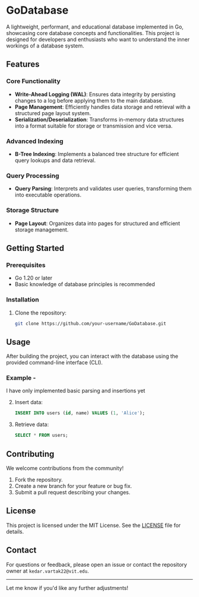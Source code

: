

# GoDatabase  

A lightweight, performant, and educational database implemented in Go, showcasing core database concepts and functionalities. This project is designed for developers and enthusiasts who want to understand the inner workings of a database system.

## Features  

### Core Functionality  
- **Write-Ahead Logging (WAL)**: Ensures data integrity by persisting changes to a log before applying them to the main database.  
- **Page Management**: Efficiently handles data storage and retrieval with a structured page layout system.  
- **Serialization/Deserialization**: Transforms in-memory data structures into a format suitable for storage or transmission and vice versa.  

### Advanced Indexing  
- **B-Tree Indexing**: Implements a balanced tree structure for efficient query lookups and data retrieval.  

### Query Processing  
- **Query Parsing**: Interprets and validates user queries, transforming them into executable operations.  

### Storage Structure  
- **Page Layout**: Organizes data into pages for structured and efficient storage management.  

## Getting Started  

### Prerequisites  
- Go 1.20 or later  
- Basic knowledge of database principles is recommended  

### Installation  
1. Clone the repository:  
   ```bash  
   git clone https://github.com/your-username/GoDatabase.git   
   ```  

## Usage  
After building the project, you can interact with the database using the provided command-line interface (CLI).  

### Example  - 
I have only implemented basic parsing and insertions yet 


2. Insert data:  
   ```sql  
   INSERT INTO users (id, name) VALUES (1, 'Alice');  
   ```  
3. Retrieve data:  
   ```sql  
   SELECT * FROM users;  
   ```
   

## Contributing  

We welcome contributions from the community!  
1. Fork the repository.  
2. Create a new branch for your feature or bug fix.  
3. Submit a pull request describing your changes.  

## License  

This project is licensed under the MIT License. See the [LICENSE](LICENSE) file for details.  

## Contact  

For questions or feedback, please open an issue or contact the repository owner at `kedar.vartak22@vit.edu`.  

--- 

Let me know if you'd like any further adjustments!
